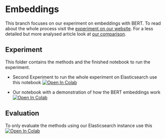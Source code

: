 # Embeddings

This branch focuses on our experiment on embeddings with BERT. To read about the whole process visit the [experiment on our website](https://pragmalingu.de/docs/experiments/experiment2). For a less detailed but more analysed article look at [our comparison](https://pragmalingu.de/docs/comparisons/embeddings).

## Experiment

This folder contains the methods and the finished notebook to run the experiment.

* Second Experiment to run the whole experiment on Elasticsearch use this notebook [![Open In Colab](https://colab.research.google.com/assets/colab-badge.svg)](https://colab.research.google.com/drive/1UW6YZUYIYHBWUweTxghk9eCXWp4GbObl#scrollTo=b3MqSL8VFBzs)

* Our notebook with a demonstration of how the BERT embeddings work [![Open In Colab](https://colab.research.google.com/assets/colab-badge.svg)](https://colab.research.google.com/github/pragmalingu/experiments/blob/02_BERT/Evaluation/Comparison_BERT_vs_Standard_Search.ipynb)

## Evaluation

To only evaluate the methods using our Elasticsearch instance use this [![Open In Colab](https://colab.research.google.com/assets/colab-badge.svg)](https://colab.research.google.com/drive/1R1dngVymdA2vqSnNjdreVdzIlZHlbqrd#scrollTo=bgszTWn5pwZL)
